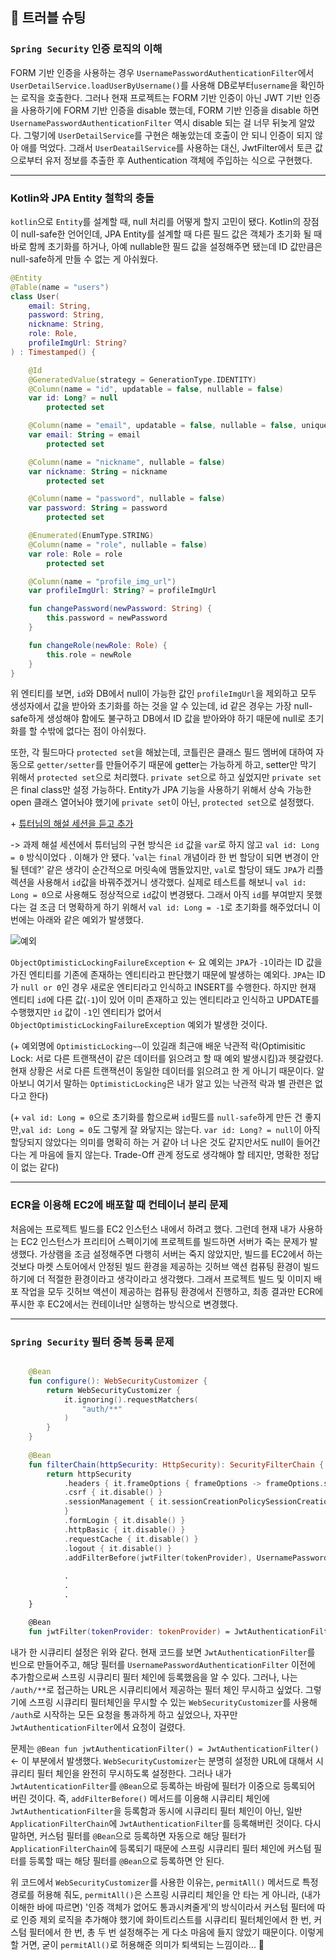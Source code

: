 ## 🐛 트러블 슈팅

### `Spring Security` 인증 로직의 이해

FORM 기반 인증을 사용하는 경우 `UsernamePasswordAuthenticationFilter`에서 `UserDetailService.loadUserByUsername()`를 사용해 DB로부터`username`을 확인하는 로직을 호출한다. 그러나 현재 프로젝트는 FORM 기반 인증이 아닌 JWT 기반 인증을 사용하기에 FORM 기반 인증을 disable 했는데, FORM 기반 인증을 disable 하면 `UsernamePasswordAuthenticationFilter` 역시 disable 되는 걸 너무 뒤늦게 알았다. 그렇기에 `UserDetailService`를 구현은 해놓았는데 호출이 안 되니 인증이 되지 않아 애를 먹었다. 그래서 `UserDeatailService`를 사용하는 대신, JwtFilter에서 토큰 값으로부터 유저 정보를 추출한 후 Authentication 객체에 주입하는 식으로 구현했다.

---

### Kotlin와 JPA Entity 철학의 충돌

`kotlin`으로 `Entity`를 설계할 때, null 처리를 어떻게 할지 고민이 됐다. Kotlin의 장점이 null-safe한 언어인데, JPA Entity를 설계할 때 다른 필드 값은 객체가 초기화 될 때 바로 함께 초기화를 하거나, 아예 nullable한 필드 값을 설정해주면 됐는데 ID 값만큼은 null-safe하게 만들 수 없는 게 아쉬웠다.

```kotlin
@Entity
@Table(name = "users")
class User(
    email: String,
    password: String,
    nickname: String,
    role: Role,
    profileImgUrl: String?
) : Timestamped() {

    @Id
    @GeneratedValue(strategy = GenerationType.IDENTITY)
    @Column(name = "id", updatable = false, nullable = false)
    var id: Long? = null
        protected set

    @Column(name = "email", updatable = false, nullable = false, unique = true)
    var email: String = email
        protected set

    @Column(name = "nickname", nullable = false)
    var nickname: String = nickname
        protected set

    @Column(name = "password", nullable = false)
    var password: String = password
        protected set

    @Enumerated(EnumType.STRING)
    @Column(name = "role", nullable = false)
    var role: Role = role
        protected set

    @Column(name = "profile_img_url")
    var profileImgUrl: String? = profileImgUrl

    fun changePassword(newPassword: String) {
        this.password = newPassword
    }

    fun changeRole(newRole: Role) {
        this.role = newRole
    }
}
```

위 엔티티를 보면, `id`와 DB에서 null이 가능한 값인 `profileImgUrl`을 제외하고 모두 생성자에서 값을 받아와 초기화를 하는 것을 알 수 있는데, id 같은 경우는 가장 null-safe하게 생성해야 함에도 불구하고 DB에서 ID 값을 받아와야 하기 때문에 null로 초기화를 할 수밖에 없다는 점이 아쉬웠다.

또한, 각 필드마다 `protected set`을 해놨는데, 코틀린은 클래스 필드 멤버에 대하여 자동으로 `getter/setter`를 만들어주기 때문에 getter는 가능하게 하고, setter만 막기 위해서 `protected set`으로 처리했다. `private set`으로 하고 싶었지만 `private set`은 final class만 설정 가능하다. Entity가 JPA 기능을 사용하기 위해서 상속 가능한 open 클래스 열어놔야 했기에 `private set`이 아닌, `protected set`으로 설정했다.

\+ <ins>튜터님의 해설 세션을 듣고 추가</ins>

-> 과제 해설 세션에서 튜터님의 구현 방식은 `id` 값을 `var`로 하지 않고 `val id: Long = 0` 방식이었다 . 이해가 안 됐다. '`val`는 `final` 개념이라 한 번 할당이 되면 변경이 안 될 텐데?' 같은 생각이 순간적으로 머릿속에 맴돌았지만, `val`로 할당이 돼도 `JPA`가 리플렉션을 사용해서 `id`값을 바꿔주겠거니 생각했다. 실제로 테스트를 해보니 `val id: Long = 0`으로 사용해도 정상적으로 `id`값이 변경됐다. 그래서 아직 `id`를 부여받지 못했다는 걸 조금 더 명확하게 하기 위해서 `val id: Long = -1`로 초기화를 해주었더니 이번에는 아래와 같은 예외가 발생했다.

![예외](https://github.com/user-attachments/assets/fdb5c2c7-98d5-41c0-bf44-5e9c2592aaf9)

`ObjectOptimisticLockingFailureException` <- 요 예외는 `JPA`가 `-1`이라는 ID 값을 가진 엔티티를 기존에 존재하는 엔티티라고 판단했기 때문에 발생하는 예외다. `JPA`는 ID가 `null or 0`인 경우 새로운 엔티티라고 인식하고 INSERT를 수행한다. 하지만 현재 엔티티 `id`에 다른 값(`-1`)이 있어 이미 존재하고 있는 엔티티라고 인식하고 UPDATE를 수행했지만 `id` 값이 `-1`인 엔티티가 없어서 `ObjectOptimisticLockingFailureException` 예외가 발생한 것이다.

(\+ 예외명에 `OptimisticLocking~~`이 있길래 최근애 배운 낙관적 락(Optimisitic Lock: 서로 다른 트랜잭션이 같은 데이터를 읽으려고 할 때 예외 발생시킴)과 헷갈렸다. 현재 상황은 서로 다른 트랜잭션이 동일한 데이터를 읽으려고 한 게 아니기 때문이다. 알아보니 여기서 말하는 `OptimisticLocking`은 내가 알고 있는 낙관적 락과 별 관련은 없다고 한다)

(\+ `val id: Long = 0`으로 초기화를 함으로써 `id`필드를 `null-safe`하게 만든 건 좋지만,`val id: Long = 0`도 그렇게 잘 와닿지는 않는다. `var id: Long? = null`이 아직 할당되지 않았다는 의미를 명확히 하는 거 같아 너 나은 것도 같지만서도 null이 들어간다는 게 마음에 들지 않는다. Trade-Off 관계 정도로 생각해야 할 테지만, 명확한 정답이 없는 같다)

---

### ECR을 이용해 EC2에 배포할 때 컨테이너 분리 문제

처음에는 프로젝트 빌드를 EC2 인스턴스 내에서 하려고 했다. 그런데 현재 내가 사용하는 EC2 인스턴스가 프리티어 스펙이기에 프로젝트를 빌드하면 서버가 죽는 문제가 발생했다. 가상램을 조금 설정해주면 다행히 서버는 죽지 않았지만, 빌드를 EC2에서 하는 것보다 마켓 스토어에서 안정된 빌드 환경을 제공하는 깃허브 액션 컴퓨팅 환경이 빌드하기에 더 적절한 환경이라고 생각이라고 생각했다. 그래서 프로젝트 빌드 및 이미지 배포 작업을 모두 깃허브 액션이 제공하는 컴퓨팅 환경에서 진행하고, 최종 결과만 ECR에 푸시한 후 EC2에서는 컨테이너만 실행하는 방식으로 변경했다.

---

### `Spring Security` 필터 중복 등록 문제

```kotlin

    @Bean
    fun configure(): WebSecurityCustomizer {
        return WebSecurityCustomizer {
            it.ignoring().requestMatchers(
                "auth/**"
            )
        }
    }
  
    @Bean
    fun filterChain(httpSecurity: HttpSecurity): SecurityFilterChain {
        return httpSecurity
            .headers { it.frameOptions { frameOptions -> frameOptions.sameOrigin() } }
            .csrf { it.disable() }
            .sessionManagement { it.sessionCreationPolicySessionCreationPolicy.STATELESS)
            } 
            .formLogin { it.disable() }
            .httpBasic { it.disable() }
            .requestCache { it.disable() } 
            .logout { it.disable() }
            .addFilterBefore(jwtFilter(tokenProvider), UsernamePasswordAuthenticationFilter::class.java)
  
            .
            .
            .
    }

    @Bean
    fun jwtFilter(tokenProvider: tokenProvider) = JwtAuthenticationFilter(tokenProvider)

```

내가 한 시큐리티 설정은 위와 같다. 현재 코드를 보면 `JwtAuthenticationFilter`를 빈으로 만들어주고, 해당 필터를 `UsernamePasswordAuthenticationFilter` 이전에 추가함으로써 스프링 시큐리티 필터 체인에 등록했음을 알 수 있다. 그러나, 나는 `/auth/**`로 접근하는 URL은 시큐리티에서 제공하는 필터 체인 무시하고 싶었다. 그렇기에 스프링 시큐리티 필터체인을 무시할 수 있는 `WebSecurityCustomizer`를 사용해 `/auth`로 시작하는 모든 요청을 통과하게 하고 싶었으나, 자꾸만 `JwtAuthenticationFilter`에서 요청이 걸렸다.

문제는 `@Bean fun jwtAuthenticationFilter() = JwtAuthenticationFilter()` <- 이 부분에서 발생했다. `WebSecurityCustomizer`는 분명히 설정한 URL에 대해서 시큐리티 필터 체인을 완전히 무시하도록 설정한다. 그러나 내가 `JwtAutenticationFilter`를 `@Bean`으로 등록하는 바람에 필터가 이중으로 등록되어 버린 것이다. 즉, `addFilterBefore()` 메서드를 이용해 시큐리티 체인에 `JwtAuthenticationFilter`을 등록함과 동시에 시큐리티 필터 체인이 아닌, 일반 `ApplicationFilterChain`에 `JwtAuthenticationFilter`를 등록해버린 것이다. 다시 말하면, 커스텀 필터를 `@Bean`으로 등록하면 자동으로 해당 필터가 `ApplicationFilterChain`에 등록되기 때문에 스프링 시큐리티 필터 체인에 커스텀 필터를 등록할 때는 해당 필터를 `@Bean`으로 등록하면 안 된다.

위 코드에서 `WebSecurityCustomizer`를 사용한 이유는, `permitAll()` 메서드로 특정 경로를 허용해 줘도, `permitAll()`은 스프링 시큐리티 체인을 안 타는 게 아니라, (내가 이해한 바에 따르면) '인증 객체가 없어도 통과시켜줄게'의 방식이라서 커스텀 필터에 따로 인증 제외 로직을 추가해야 했기에 화이트리스트를 시큐리티 필터체인에서 한 번, 커스텀 필터에서 한 번, 총 두 번 설정해주는 게 다소 마음에 들지 않았기 때문이다. 이렇게 할 거면, 굳이 `permitAll()`로 허용해준 의미가 퇴색되는 느낌이라... 🌵
